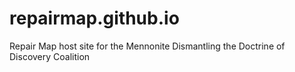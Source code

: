 # repairmap.github.io
Repair Map host site for the Mennonite Dismantling the Doctrine of Discovery Coalition
